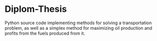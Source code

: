 # Diplom-Thesis

Python source code implementing methods for solving a transportation problem,
as well as a simplex method for maximizing oil production and profits from
the fuels produced from it.
